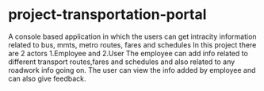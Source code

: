 # project-transportation-portal
A console based application in which the users can get intracity information related to bus, mmts, metro routes, fares and schedules
In this project there are 2 actors 1.Employee and 2.User
The employee can add info related to different transport routes,fares and schedules and also related to any roadwork info going on.
The user can view the info added by employee and can also give feedback.
